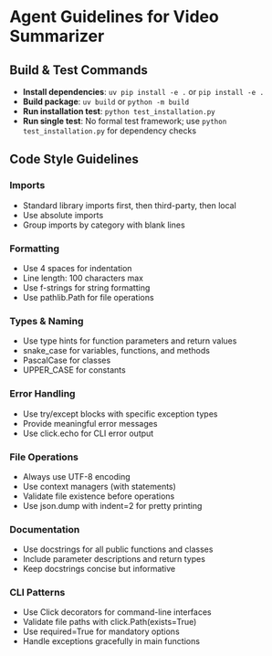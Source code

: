 # Agent Guidelines for Video Summarizer

## Build & Test Commands
- **Install dependencies**: `uv pip install -e .` or `pip install -e .`
- **Build package**: `uv build` or `python -m build`
- **Run installation test**: `python test_installation.py`
- **Run single test**: No formal test framework; use `python test_installation.py` for dependency checks

## Code Style Guidelines

### Imports
- Standard library imports first, then third-party, then local
- Use absolute imports
- Group imports by category with blank lines

### Formatting
- Use 4 spaces for indentation
- Line length: 100 characters max
- Use f-strings for string formatting
- Use pathlib.Path for file operations

### Types & Naming
- Use type hints for function parameters and return values
- snake_case for variables, functions, and methods
- PascalCase for classes
- UPPER_CASE for constants

### Error Handling
- Use try/except blocks with specific exception types
- Provide meaningful error messages
- Use click.echo for CLI error output

### File Operations
- Always use UTF-8 encoding
- Use context managers (with statements)
- Validate file existence before operations
- Use json.dump with indent=2 for pretty printing

### Documentation
- Use docstrings for all public functions and classes
- Include parameter descriptions and return types
- Keep docstrings concise but informative

### CLI Patterns
- Use Click decorators for command-line interfaces
- Validate file paths with click.Path(exists=True)
- Use required=True for mandatory options
- Handle exceptions gracefully in main functions